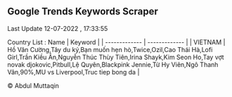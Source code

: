 

## Google Trends Keywords Scraper 
 
Last Update 12-07-2022 , 17:33:55

Country List :
 Name  | Keyword |
| ------------- | ------------- |
| VIETNAM | Hồ Văn Cường,Tây du ký,Bạn muốn hẹn hò,Twice,Ozil,Cao Thái Hà,Lofi Girl,Trần Kiều Ân,Nguyễn Thúc Thùy Tiên,Irina Shayk,Kim Seon Ho,Tay vợt novak djokovic,Pitbull,Lệ Quyên,Blackpink Jennie,Từ Hy Viên,Ngô Thanh Vân,90%,MU vs Liverpool,Truc tiep bong da |



© Abdul Muttaqin 
